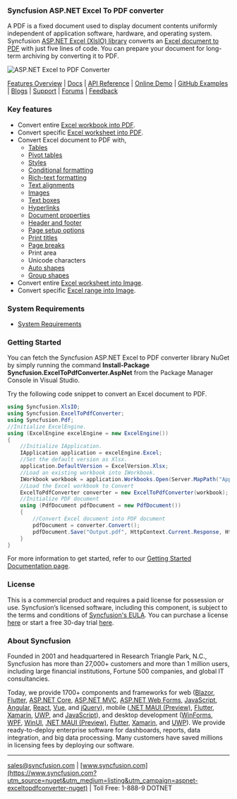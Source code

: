 ### Syncfusion ASP.NET Excel To PDF converter
A PDF is a fixed document used to display document contents uniformly independent of application software, hardware, and operating system. Syncfusion [ASP.NET Excel (XlsIO) library](https://www.syncfusion.com/excel-framework/net?utm_source=nuget&utm_medium=listing&utm_campaign=aspnet-exceltopdfconverter-nuget) converts an [Excel document to PDF](https://www.syncfusion.com/excel-framework/net/excel-to-pdf-conversion?utm_source=nuget&utm_medium=listing&utm_campaign=aspnet-exceltopdfconverter-nuget) with just five lines of code. You can prepare your document for long-term archiving by converting it to PDF.

![ASP.NET Excel to PDF Converter](https://cdn.syncfusion.com/nuget-readme/fileformats/net-excel-to-pdf.png)

[Features Overview](https://www.syncfusion.com/excel-framework/net/excel-to-pdf-conversion?utm_source=nuget&utm_medium=listing&utm_campaign=aspnet-exceltopdfconverter-nuget) | [Docs](https://help.syncfusion.com/file-formats/xlsio/excel-to-pdf-conversion?utm_source=nuget&utm_medium=listing&utm_campaign=aspnet-exceltopdfconverter-nuget) | [API Reference](https://help.syncfusion.com/cr/file-formats/Syncfusion.ExcelToPdfConverter.html?utm_source=nuget&utm_medium=listing&utm_campaign=aspnet-exceltopdfconverter-nuget) | [Online Demo](https://ej2.syncfusion.com/aspnetmvc/XlsIO/ExcelToPDF#/bootstrap5?utm_source=nuget&utm_medium=listing&utm_campaign=aspnet-exceltopdfconverter-nuget) | [GitHub Examples](https://github.com/SyncfusionExamples/XlsIO-Examples/tree/master/Excel%20to%20PDF?utm_source=nuget&utm_medium=listing&utm_campaign=aspnet-exceltopdfconverter-nuget) | [Blogs](https://www.syncfusion.com/blogs/?utm_source=nuget&utm_medium=listing&utm_campaign=aspnet-exceltopdfconverter-nuget&s=excel) | [Support](https://support.syncfusion.com/create?utm_source=nuget&utm_medium=listing&utm_campaign=aspnet-exceltopdfconverter-nuget) | [Forums](https://www.syncfusion.com/forums?utm_source=nuget&utm_medium=listing&utm_campaign=aspnet-exceltopdfconverter-nuget) | [Feedback](https://www.syncfusion.com/feedback/wpf?utm_source=nuget&utm_medium=listing&utm_campaign=aspnet-exceltopdfconverter-nuget)

### Key features
* Convert entire [Excel workbook into PDF](https://help.syncfusion.com/file-formats/xlsio/excel-to-pdf-conversion#workbook-to-pdf?utm_source=nuget&utm_medium=listing&utm_campaign=aspnet-exceltopdfconverter-nuget).
* Convert specific [Excel worksheet into PDF](https://help.syncfusion.com/file-formats/xlsio/excel-to-pdf-conversion#worksheet-to-pdf?utm_source=nuget&utm_medium=listing&utm_campaign=aspnet-exceltopdfconverter-nuget).
* Convert Excel document to PDF with,
  * [Tables](https://help.syncfusion.com/file-formats/xlsio/working-with-excel-tables?utm_source=nuget&utm_medium=listing&utm_campaign=aspnet-exceltopdfconverter-nuget)
  * [Pivot tables](https://help.syncfusion.com/file-formats/xlsio/working-with-pivot-tables?utm_source=nuget&utm_medium=listing&utm_campaign=aspnet-exceltopdfconverter-nuget)
  * [Styles](https://help.syncfusion.com/file-formats/xlsio/working-with-cell-or-range-formatting#create-a-style?utm_source=nuget&utm_medium=listing&utm_campaign=aspnet-exceltopdfconverter-nuget)
  * [Conditional formatting](https://help.syncfusion.com/file-formats/xlsio/working-with-conditional-formatting?utm_source=nuget&utm_medium=listing&utm_campaign=aspnet-exceltopdfconverter-nuget)
  * [Rich-text formatting](https://help.syncfusion.com/file-formats/xlsio/working-with-cell-or-range-formatting#rich-text-formatting?utm_source=nuget&utm_medium=listing&utm_campaign=aspnet-exceltopdfconverter-nuget)
  * [Text alignments](https://help.syncfusion.com/file-formats/xlsio/working-with-cell-or-range-formatting#apply-cell-text-alignment?utm_source=nuget&utm_medium=listing&utm_campaign=aspnet-exceltopdfconverter-nuget)
  * [Images](https://help.syncfusion.com/file-formats/xlsio/working-with-pictures?utm_source=nuget&utm_medium=listing&utm_campaign=aspnet-exceltopdfconverter-nuget)
  * [Text boxes](https://help.syncfusion.com/file-formats/xlsio/working-with-drawing-objects#text-box?utm_source=nuget&utm_medium=listing&utm_campaign=aspnet-exceltopdfconverter-nuget)
  * [Hyperlinks](https://help.syncfusion.com/file-formats/xlsio/worksheet-cells-manipulation#hyperlinks?utm_source=nuget&utm_medium=listing&utm_campaign=aspnet-exceltopdfconverter-nuget)
  * [Document properties](https://www.syncfusion.com/kb/8441/add-custom-properties-into-excel-document?utm_source=nuget&utm_medium=listing&utm_campaign=aspnet-exceltopdfconverter-nuget)
  * [Header and footer](https://www.syncfusion.com/kb/1933/add-excel-headers-and-footers-in-c-vb-net?utm_source=nuget&utm_medium=listing&utm_campaign=aspnet-exceltopdfconverter-nuget)
  * [Page setup options](https://help.syncfusion.com/file-formats/xlsio/working-with-excel-worksheet#page-setup-settings?utm_source=nuget&utm_medium=listing&utm_campaign=aspnet-exceltopdfconverter-nuget)
  * [Print titles](https://help.syncfusion.com/file-formats/xlsio/working-with-excel-worksheet#page-setup-settings?utm_source=nuget&utm_medium=listing&utm_campaign=aspnet-exceltopdfconverter-nuget)
  * [Page breaks](https://help.syncfusion.com/file-formats/xlsio/working-with-excel-worksheet#page-setup-settings?utm_source=nuget&utm_medium=listing&utm_campaign=aspnet-exceltopdfconverter-nuget)
  * Print area
  * Unicode characters
  * [Auto shapes](https://help.syncfusion.com/file-formats/xlsio/working-with-drawing-objects#autoshapes?utm_source=nuget&utm_medium=listing&utm_campaign=aspnet-exceltopdfconverter-nuget)
  * [Group shapes](https://help.syncfusion.com/file-formats/xlsio/working-with-drawing-objects#group-shapes?utm_source=nuget&utm_medium=listing&utm_campaign=aspnet-exceltopdfconverter-nuget)
* Convert entire [Excel worksheet into Image](https://help.syncfusion.com/file-formats/xlsio/worksheet-to-image-conversion?utm_source=nuget&utm_medium=listing&utm_campaign=aspnet-exceltopdfconverter-nuget).
* Convert specific [Excel range into Image](https://help.syncfusion.com/file-formats/xlsio/worksheet-to-image-conversion?utm_source=nuget&utm_medium=listing&utm_campaign=aspnet-exceltopdfconverter-nuget).

### System Requirements

* [System Requirements](https://help.syncfusion.com/file-formats/installation-and-upgrade/system-requirements?utm_source=nuget&utm_medium=listing&utm_campaign=aspnet-exceltopdfconverter-nuget)

### Getting Started

You can fetch the Syncfusion ASP.NET Excel to PDF converter library NuGet by simply running the command **Install-Package Syncfusion.ExcelToPdfConverter.AspNet** from the Package Manager Console in Visual Studio.

Try the following code snippet to convert an Excel document to PDF.

```csharp
using Syncfusion.XlsIO;
using Syncfusion.ExcelToPdfConverter;
using Syncfusion.Pdf;
//Initialize ExcelEngine.
using (ExcelEngine excelEngine = new ExcelEngine())
{
    //Initialize IApplication.
    IApplication application = excelEngine.Excel;
    //Set the default version as Xlsx.
    application.DefaultVersion = ExcelVersion.Xlsx;
    //Load an existing workbook into IWorkbook.
    IWorkbook workbook = application.Workbooks.Open(Server.MapPath("App_Data/Sample.xlsx");
    //Load the Excel workbook to Convert
    ExcelToPdfConverter converter = new ExcelToPdfConverter(workbook);
    //Initialize PDF document
    using (PdfDocument pdfDocument = new PdfDocument())
    {
        //Convert Excel document into PDF document
        pdfDocument = converter.Convert();
        pdfDocument.Save("Output.pdf", HttpContext.Current.Response, HttpReadType.Save);
    }
}
```
For more information to get started, refer to our [Getting Started Documentation page](https://help.syncfusion.com/file-formats/xlsio/getting-started-create-excel-file-csharp-vbnet?utm_source=nuget&utm_medium=listing&utm_campaign=aspnet-exceltopdfconverter-nuget).

### License
This is a commercial product and requires a paid license for possession or use. Syncfusion’s licensed software, including this component, is subject to the terms and conditions of [Syncfusion's EULA](https://www.syncfusion.com/eula/es/?utm_source=nuget&utm_medium=listing&utm_campaign=aspnet-exceltopdfconverter-nuget). You can purchase a license [here]( https://www.syncfusion.com/sales/products?utm_source=nuget&utm_medium=listing&utm_campaign=aspnet-exceltopdfconverter-nuget) or start a free 30-day trial [here](https://www.syncfusion.com/account/manage-trials/start-trials?utm_source=nuget&utm_medium=listing&utm_campaign=aspnet-exceltopdfconverter-nuget).

### About Syncfusion
Founded in 2001 and headquartered in Research Triangle Park, N.C., Syncfusion has more than 27,000+ customers and more than 1 million users, including large financial institutions, Fortune 500 companies, and global IT consultancies.

Today, we provide 1700+ components and frameworks for web ([Blazor](https://www.syncfusion.com/blazor-components?utm_source=nuget&utm_medium=listing&utm_campaign=aspnet-exceltopdfconverter-nuget), [Flutter](https://www.syncfusion.com/flutter-widgets?utm_source=nuget&utm_medium=listing&utm_campaign=aspnet-exceltopdfconverter-nuget), [ASP.NET Core](https://www.syncfusion.com/aspnet-core-ui-controls?utm_source=nuget&utm_medium=listing&utm_campaign=aspnet-exceltopdfconverter-nuget), [ASP.NET MVC](https://www.syncfusion.com/aspnet-mvc-ui-controls?utm_source=nuget&utm_medium=listing&utm_campaign=aspnet-exceltopdfconverter-nuget), [ASP.NET Web Forms](https://www.syncfusion.com/jquery/aspnet-web-forms-ui-controls?utm_source=nuget&utm_medium=listing&utm_campaign=aspnet-exceltopdfconverter-nuget), [JavaScript](https://www.syncfusion.com/javascript-ui-controls?utm_source=nuget&utm_medium=listing&utm_campaign=aspnet-exceltopdfconverter-nuget), [Angular](https://www.syncfusion.com/angular-ui-components?utm_source=nuget&utm_medium=listing&utm_campaign=aspnet-exceltopdfconverter-nuget), [React](https://www.syncfusion.com/react-ui-components?utm_source=nuget&utm_medium=listing&utm_campaign=aspnet-exceltopdfconverter-nuget), [Vue](https://www.syncfusion.com/vue-ui-components?utm_source=nuget&utm_medium=listing&utm_campaign=aspnet-exceltopdfconverter-nuget), and [jQuery](https://www.syncfusion.com/jquery-ui-widgets?utm_source=nuget&utm_medium=listing&utm_campaign=aspnet-exceltopdfconverter-nuget)), mobile ([.NET MAUI (Preview)](https://www.syncfusion.com/maui-controls?utm_source=nuget&utm_medium=listing&utm_campaign=aspnet-exceltopdfconverter-nuget), [Flutter](https://www.syncfusion.com/flutter-widgets?utm_source=nuget&utm_medium=listing&utm_campaign=aspnet-exceltopdfconverter-nuget), [Xamarin](https://www.syncfusion.com/xamarin-ui-controls?utm_source=nuget&utm_medium=listing&utm_campaign=aspnet-exceltopdfconverter-nuget), [UWP](https://www.syncfusion.com/uwp-ui-controls?utm_source=nuget&utm_medium=listing&utm_campaign=aspnet-exceltopdfconverter-nuget), and [JavaScript](https://www.syncfusion.com/javascript-ui-controls?utm_source=nuget&utm_medium=listing&utm_campaign=aspnet-exceltopdfconverter-nuget)), and desktop development ([WinForms](https://www.syncfusion.com/WinForms-ui-controls?utm_source=nuget&utm_medium=listing&utm_campaign=aspnet-exceltopdfconverter-nuget), [WPF](https://www.syncfusion.com/Wpf-controls?utm_source=nuget&utm_medium=listing&utm_campaign=aspnet-exceltopdfconverter-nuget), [WinUI](https://www.syncfusion.com/winui-controls?utm_source=nuget&utm_medium=listing&utm_campaign=aspnet-exceltopdfconverter-nuget), [.NET MAUI (Preview)](https://www.syncfusion.com/maui-controls?utm_source=nuget&utm_medium=listing&utm_campaign=aspnet-exceltopdfconverter-nuget), [Flutter](https://www.syncfusion.com/flutter-widgets?utm_source=nuget&utm_medium=listing&utm_campaign=aspnet-exceltopdfconverter-nuget), [Xamarin](https://www.syncfusion.com/xamarin-ui-controls?utm_source=nuget&utm_medium=listing&utm_campaign=aspnet-exceltopdfconverter-nuget), and [UWP](https://www.syncfusion.com/uwp-ui-controls?utm_source=nuget&utm_medium=listing&utm_campaign=aspnet-exceltopdfconverter-nuget)). We provide ready-to-deploy enterprise software for dashboards, reports, data integration, and big data processing. Many customers have saved millions in licensing fees by deploying our software.
___
[sales@syncfusion.com](mailto:sales@syncfusion.com?utm_source=nuget&utm_medium=listing&utm_campaign=aspnet-exceltopdfconverter-nuget) | [www.syncfusion.com](https://www.syncfusion.com?utm_source=nuget&utm_medium=listing&utm_campaign=aspnet-exceltopdfconverter-nuget) | Toll Free: 1-888-9 DOTNET